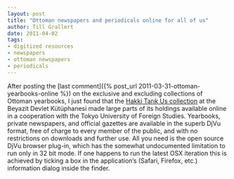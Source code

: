 ```yaml
---
layout: post
title: "Ottoman newspapers and periodicals online for all of us"
author: Till Grallert
date: 2011-04-02
tags:
- digitized resources
- newspapers
- ottoman newspapers
- periodicals
--- 
```


After posting the [last comment]({% post_url 2011-03-31-ottoman-yearbooks-online %}) on the exclusive and excluding collections of Ottoman yearbooks, I just found that the [Hakki Tarık Us collection](http://www.tufs.ac.jp/common/fs/asw/tur/htu/) at the Beyazit Devlet Kütüphanesi made large parts of its holdings available online in a cooperation with the Tokyo University of Foreign Studies. Yearbooks, private newspapers, and official gazettes are available in the superb DjVu format, free of charge to every member of the public, and with no restrictions on downloads and further use. All you need is the open source DjVu browser plug-in, which has the somewhat undocumented limitation to run only in 32 bit mode. If one happens to run the latest OSX iteration this is achieved by ticking a box in the application’s (Safari, Firefox, etc.) information dialog inside the finder.